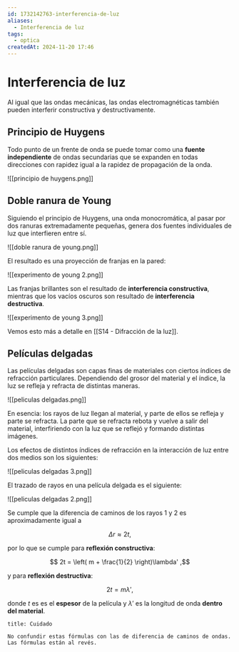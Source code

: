 ```yaml
---
id: 1732142763-interferencia-de-luz
aliases:
  - Interferencia de luz
tags:
  - optica
createdAt: 2024-11-20 17:46
---
```


# Interferencia de luz

Al igual que las ondas mecánicas, las ondas electromagnéticas también pueden interferir constructiva y destructivamente.

## Principio de Huygens

Todo punto de un frente de onda se puede tomar como una **fuente independiente** de ondas secundarias que se expanden en todas direcciones con rapidez igual a la rapidez de propagación de la onda.

![[principio de huygens.png]]

## Doble ranura de Young

Siguiendo el principio de Huygens, una onda monocromática, al pasar por dos ranuras extremadamente pequeñas, genera dos fuentes individuales de luz que interfieren entre sí.

![[doble ranura de young.png]]

El resultado es una proyección de franjas en la pared:

![[experimento de young 2.png]]

Las franjas brillantes son el resultado de **interferencia constructiva**, mientras que los vacíos oscuros son resultado de **interferencia destructiva**.

![[experimento de young 3.png]]

Vemos esto más a detalle en [[S14 - Difracción de la luz]].

## Películas delgadas

Las películas delgadas son capas finas de materiales con ciertos índices de refracción particulares. Dependiendo del grosor del material y el índice, la luz se refleja y refracta de distintas maneras.

![[peliculas delgadas.png]]

En esencia: los rayos de luz llegan al material, y parte de ellos se refleja y parte se refracta. La parte que se refracta rebota y vuelve a salir del material, interfiriendo con la luz que se reflejó y formando distintas imágenes.

Los efectos de distintos índices de refracción en la interacción de luz entre dos medios son los siguientes:

![[peliculas delgadas 3.png]]

El trazado de rayos en una película delgada es el siguiente:

![[peliculas delgadas 2.png]]

Se cumple que la diferencia de caminos de los rayos $1$ y $2$ es aproximadamente igual a

$$
\Delta r \approx 2t
,$$

por lo que se cumple para **reflexión constructiva**:

$$
2t = \left( m + \frac{1}{2} \right)\lambda'
,$$

y para **reflexión destructiva**:

$$
2t = m\lambda'
,$$

donde $t$ es es el **espesor** de la película y $\lambda'$ es la longitud de onda **dentro del material**.

```ad-warning
title: Cuidado

No confundir estas fórmulas con las de diferencia de caminos de ondas. Las fórmulas están al revés.

```
